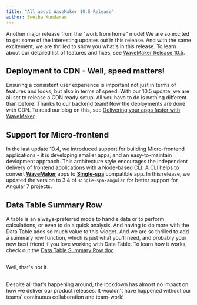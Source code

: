 ```yaml
---
title: "All about WaveMaker 10.5 Release"
author: Swetha Kundaram
---
```


Another major release from the "work from home" mode! We are so excited to get some of the interesting updates out in this release. And with the same excitement, we are thrilled to show you what's in this release. To learn about our detailed list of features and fixes, see [WaveMaker Release 10.5](/learn/wavemaker-release-notes/v10-5-0).

<!-- truncate -->

## Deployment to CDN - Well, speed matters!

Ensuring a consistent user experience is important not just in terms of features and looks, but also in terms of speed. With our 10.5 update, we are all set to release a CDN ready setup. All you have to do is nothing different than before. Thanks to our backend team! Now the deployments are done with CDN. To read our blog on this, see [Delivering your apps faster with WaveMaker](/learn/blog/2020/06/23/deliver-faster-applications-with-wavemaker).

## Support for Micro-frontend

In the last update 10.4, we introduced support for building Micro-frontend applications - it is developing smaller apps, and an easy-to-maintain devlopment approach. This architecture style encourages the independent delivery of frontend applications with a Node-based CLI. A CLI helps to convert **[WaveMaker](https://www.wavemakeronline.com/login/login)** apps to **[Single-spa](https://single-spa.js.org/)** compatible app. In this release, we updated the version to 3.4 of `single-spa-angular` for better support for Angular 7 projects.

## Data Table Summary Row

A table is an always-preferred mode to handle data or to perform calculations, or even to do a quick analysis. And having to do more with the Data Table adds so much value to this widget. And we are so thrilled to add a summary row function, which is just what you'll need, and probably your new best friend if you love working with Data Table.  To learn how it works, check out the [Data Table Summary Row doc](/learn/app-development/widgets/datalive/datatable/summary-row).

## 


Well, that's not it.

## 

Despite all that's happening around, the lockdown has almost no impact on how we deliver our product releases. It wouldn't have happened without our teams' continuous collaboration and team-work!